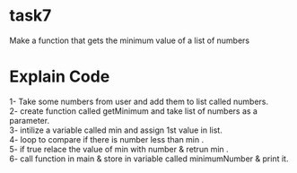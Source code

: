# task7
Make a function that gets the minimum value of a list of numbers
# Explain Code
1- Take some numbers from user and add them to list called numbers. </br>
2- create function called getMinimum and take list of numbers as a parameter. </br>
3- intilize a variable called min and assign 1st value in list. </br>
4- loop to compare if there is number less than min . </br>
5- if true relace the value of min with number & retrun min . </br>
6- call function in main & store in variable called minimumNumber & print it.

